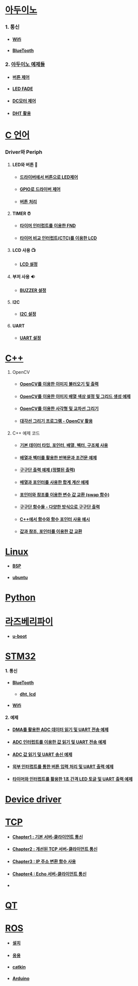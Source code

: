 # [아두이노](./Arduino/)
### 1. 통신
- #### [Wifi](./Arduino/esp8266/)
- #### [BlueTooth](./Arduino/examples/BT-HC06-Basic/)
### 2. [아두이노 예제들](./Arduino/examples/)
- #### [버튼 제어](./Arduino/examples/DigitalReadSerial_button_led/)
- #### [LED FADE](./Arduino//examples/Fade/Fade/)
- #### [DC모터 제어](./Arduino/examples/iot_client_bluetooth_dcMotor/)
- #### [DHT 활용](./Arduino/examples/wifi_lcd_cds_servo_detach_dht11_clock_pwm_dcmotor/)
# [C 언어](./C/avr/)
### Driver와 Periph
1. #### LED와 버튼 :rotating_light:
    - #### [드라이버에서 버튼으로 LED제어](./C/avr/730class1/730class1/)
    - #### [GPIO로 드라이버 제어](./C/avr/730classpractice/730classpractice/)
    - #### [버튼 처리](./C/avr/730lastgpio/730lastgpio/)
2. #### TIMER :alarm_clock:
    - #### [타이머 인터럽트를 이용한 FND](./C/avr/0801time1/731time1/)
    - #### [타이머 비교 인터럽트(CTC)를 이용한 LCD](./C/avr/0801timeclock/731time1/)
3. #### LCD 사용 :tv:
    - #### [LCD 설정](./C/avr/0802lcdclass/0802lcdclass/)
4. #### 부저 사용 :sound:
    - #### [BUZZER 설정](./C/avr/0805Buzzeroriginal/0805Buzzer/)
5. #### I2C
    - #### [I2C 설정](./C/avr/0805I2C/0805I2C/)
6. #### UART
    - #### [UART 설정](./C/avr/0806UART/0806UART/)
    
# [C++](./C++/Color/0812Pink/)
1. OpenCV
    - #### [OpenCV를 이용한 이미지 불러오기 및 출력](./C++/Color/0812Pink/C++_lecture_00/)
    - #### [OpenCV를 이용한 이미지 배열 색상 설정 및 그리드 생성 예제](./C++/Color/0812Pink/C++_Lecture_05_GUGUDANFromImage/)
    - #### [OpenCV를 이용한 사각형 및 교차선 그리기](./C++/Color/0812Pink/C++_Lecture_05_PointerFromImage/)
    - #### [대각선 그리기 프로그램 - OpenCV 활용](./C++/Color/0812Pink/C++_Lecture_06_DrawPixels/)

2. C++ 예제 코드
    - #### [기본 데이터 타입, 포인터, 배열, 벡터, 구조체 사용](./C++/Color/0812Pink/C++_lecture_01/)
    - #### [배열과 벡터를 활용한 반복문과 조건문 예제](./C++/Color/0812Pink/C++_lecture_02_Forif/)
    - #### [구구단 출력 예제 (정렬된 출력)](./C++/Color/0812Pink/C++_lecture_03_GUGUDAN/)
    - #### [배열과 포인터를 사용한 합계 계산 예제](./C++/Color/0812Pink/C++_Lecture_04_Pointer/)
    - #### [포인터와 참조를 이용한 변수 값 교환 (swap 함수)](./C++/Color/0812Pink/C++_Lecture_05_PointerSwap/)
    - #### [구구단 함수들 - 다양한 방식으로 구구단 출력](./C++/Color/0812Pink/C++_Lecture_07_Function_GUGUDAN/)
    - #### [C++에서 함수와 함수 포인터 사용 예시](./C++/Color/0812Pink/C++_Lecture_07_Function/)
    - #### [값과 참조, 포인터를 이용한 값 교환](./C++/Color/0812Pink/C++_Lecture_07_Function_Parmas/)

# [Linux](./Linux/)
- #### [BSP](./Linux/BSP/)
- #### [ubuntu](./Linux/ubuntu/)


# [Python](./Python/)

# [라즈베리파이](./RaspberryPi/)

- #### [u-boot](./RaspberryPi/u-boot/)

# [STM32](./stm/)
#### 1. 통신
- #### [BlueTooth](./stm/Examples/nucleo_f411re_uart2_printf_uart6_bt/)
    - #### [dht, lcd](./stm/Examples/nucleo_f411re_uart2_printf_uart6_bt_clcd_dht11/)
- #### [Wifi](./stm/Examples/nucleo_f411re_uart2_printf_uart6_wifi_tm3_adc2ch/)
#### 2. 예제
- #### [DMA를 활용한 ADC  데이터 읽기 및 UART 전송 예제](./stm/Examples/adc1_in0_in1_DMA/)
- #### [ADC 인터럽트를 이용한 값 읽기 및 UART 전송 예제](./stm/Examples/adc1_in0_in1_Interrupt/)
- #### [ADC 값 읽기 및 UART 송신 예제](./stm/Examples/adc1_in0_in1_Polling/)
- #### [외부 인터럽트를 통한 버튼 입력 처리 및 UART 출력 예제](./stm/Examples/exti_PC0_3/)
- #### [타이머와 인터럽트를 활용한 1초 간격 LED 토글 및 UART 출력 예제](./stm/Examples/tim3_1ms/)

# [Device driver](./device_driver/drivers/)

# [TCP](./TCPIP_Src/)
- #### [Chapter1 : 기본 서버-클라이언트 통신](./TCPIP_Src/Chapter1/)
- #### [Chapter2 : 개선된 TCP 서버-클라이언트 통신](./TCPIP_Src/Chapter2/)
- #### [Chapter3 : IP 주소 변환 함수 사용](./TCPIP_Src/Chapter3/)
- #### [Chapter4 : Echo 서버-클라이언트 통신](./TCPIP_Src/Chapter4/)
- #### [](./TCPIP_Src/Chapter7/)

# [QT](./QT/)

# [ROS](./ros/)

- #### [설치](./ros/설치/)
- #### [응용](./ros/응용/)
- #### [catkin](./ros/catkin/)
- #### [Arduino](./ros/Arduino/)

